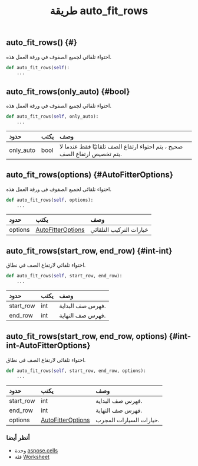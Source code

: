 ﻿---
title: طريقة auto_fit_rows
second_title: Aspose.Cells for Python via .NET API المراجع
description:
type: docs
weight: 70
url: /ar/python-net/aspose.cells/worksheet/auto_fit_rows/
is_root: false
---
##  auto_fit_rows() {#}
احتواء تلقائي لجميع الصفوف في ورقة العمل هذه.



```python
def auto_fit_rows(self):
    ...
```




##  auto_fit_rows(only_auto) {#bool}
احتواء تلقائي لجميع الصفوف في ورقة العمل هذه.



```python
def auto_fit_rows(self, only_auto):
    ...
```


| حدود| يكتب| وصف|
| :- | :- | :- |
| only_auto | bool |صحيح ، يتم احتواء ارتفاع الصف تلقائيًا فقط عندما لا يتم تخصيص ارتفاع الصف.|


##  auto_fit_rows(options) {#AutoFitterOptions}
احتواء تلقائي لجميع الصفوف في ورقة العمل هذه.



```python
def auto_fit_rows(self, options):
    ...
```


| حدود| يكتب| وصف|
| :- | :- | :- |
| options | [AutoFitterOptions](/cells/ar/python-net/aspose.cells/autofitteroptions) | خيارات التركيب التلقائي|


##  auto_fit_rows(start_row, end_row) {#int-int}
احتواء تلقائي لارتفاع الصف في نطاق.



```python
def auto_fit_rows(self, start_row, end_row):
    ...
```


| حدود| يكتب| وصف|
| :- | :- | :- |
| start_row | int | فهرس صف البداية.|
| end_row | int | فهرس صف النهاية.|


##  auto_fit_rows(start_row, end_row, options) {#int-int-AutoFitterOptions}
احتواء تلقائي لارتفاع الصف في نطاق.



```python
def auto_fit_rows(self, start_row, end_row, options):
    ...
```


| حدود| يكتب| وصف|
| :- | :- | :- |
| start_row | int | فهرس صف البداية.|
| end_row | int | فهرس صف النهاية.|
| options | [AutoFitterOptions](/cells/ar/python-net/aspose.cells/autofitteroptions) | خيارات السيارات المجرب.|



###  أنظر أيضا
* وحدة [aspose.cells](../../)
* فئة [Worksheet](/cells/ar/python-net/aspose.cells/worksheet)
